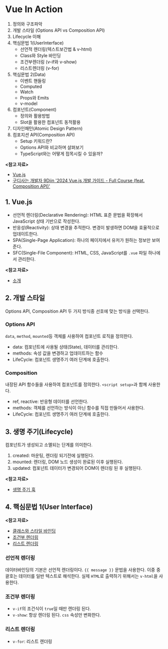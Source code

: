 # Vue In Action

1. 정의와 구조파악
2. 개발 스타일 (Options API vs Composition API)
3. Lifecycle 이해
4. 핵심문법 1(UserInterface)
    - 선언적 렌더링(텍스트보간법 & v-html)
    - Class와 Style 바인딩
    - 조건부렌더링 (v-if와 v-show)
    - 리스트렌더링 (v-for)
5. 핵심문법 2(Data)
    - 이벤트 핸들링
    - Computed
    - Watch
    - Props와 Emits
    - v-model
6. 컴포넌트(Component)
    - 정의와 활용방법
    - Slot을 활용한 컴포넌트 동적활용
7. 디자인패턴(Atomic Design Pattern)
8. 컴포지션 API(Composition API)
    - Setup 키워드란?
    - Options API와 비교하며 살펴보기
    - TypeScript와는 어떻게 접목시킬 수 있을까?

**<참고 자료>**

* [Vue.js](https://ko.vuejs.org/guide/introduction.html)
* [구디사는 개발자 9Diin '2024 Vue.js 개발 가이드 - Full Course (feat. Composition API)'](https://youtu.be/9lWaIhE05m8?si=3gp1eK_cgxDXjpeQ)

## 1. Vue.js

* 선언적 렌더링(Declarative Rendering): HTML 표준 문법을 확장해서 JavaScript 상태 기반으로 작성한다.
* 반응성(Reactivity): 상태 변경을 추적한다. 변경이 발생하면 DOM을 효율적으로 업데이트한다.
* SPA(Single-Page Application): 하나의 페이지에서 유저가 원하는 정보만 보여준다.
* SFC(Single-File Component): HTML, CSS, JavaScript를 `.vue` 파일 하나에서 관리한다.

**<참고 자료>**

* [소개](https://ko.vuejs.org/guide/introduction.html)

## 2. 개발 스타일

Options API, Composition API 두 가지 방식중 선호에 맞는 방식을 선택한다.

### Options API

`data`, `method`, `mounted`등 객체를 사용하여 컴포넌트 로직을 정의한다.

* data: 컴포넌트에 사용될 상태(State), 데이터를 관리한다.
* methods: 속성 값을 변경하고 업데이트하는 함수
* LifeCycle: 컴포넌트 생명주기 여러 단계에 호출한다.

### Composition

내장된 API 함수들을 사용하여 컴포넌트를 정의한다. `<script setup>`과 함께 사용한다.

* ref, reactive: 반응형 데이터를 선언한다.
* methods: 객체를 선언하는 방식이 아닌 함수를 직접 만들어서 사용한다.
* LifeCycle: 컴포넌트 생명주기 여러 단계에 호출한다.

## 3. 생명 주기(Lifecycle)

컴포넌트가 생성되고 소멸되는 단계를 의미한다.

1. created: 마운팅, 렌더링 되기전에 실행된다.
2. mounted: 렌더링, DOM 노드 생성이 완료된 이후 실행된다.
3. updated: 컴포넌트 데이터가 변경되어 DOM이 렌더링 된 후 실행된다.

**<참고 자료>**

* [생명 주기 훅](https://ko.vuejs.org/guide/essentials/lifecycle.html)

## 4. 핵심문법 1(User Interface)

**<참고 자료>**

* [클래스와 스타일 바인딩](https://ko.vuejs.org/guide/essentials/class-and-style.html)
* [조건부 렌더링](https://ko.vuejs.org/guide/essentials/conditional.html)
* [리스트 렌더링](https://ko.vuejs.org/guide/essentials/list.html)

### 선언적 렌더링

데이터바인딩의 기본은 선언적 렌더링이다. `{{ message }}` 문법을 사용한다. 이중 중괄호는 데이터를 일반 텍스트로 해석한다.
실제 `HTML`로 출력하기 위해서는 `v-html`을 사용한다.

### 조건부 렌더링

* `v-if`의 조건식이 `true`일 때만 렌더링 된다.
* `v-show`: 항상 렌더링 된다. `css` 속성만 변화한다.

### 리스트 렌더링

* `v-for`: 리스트 렌더링
